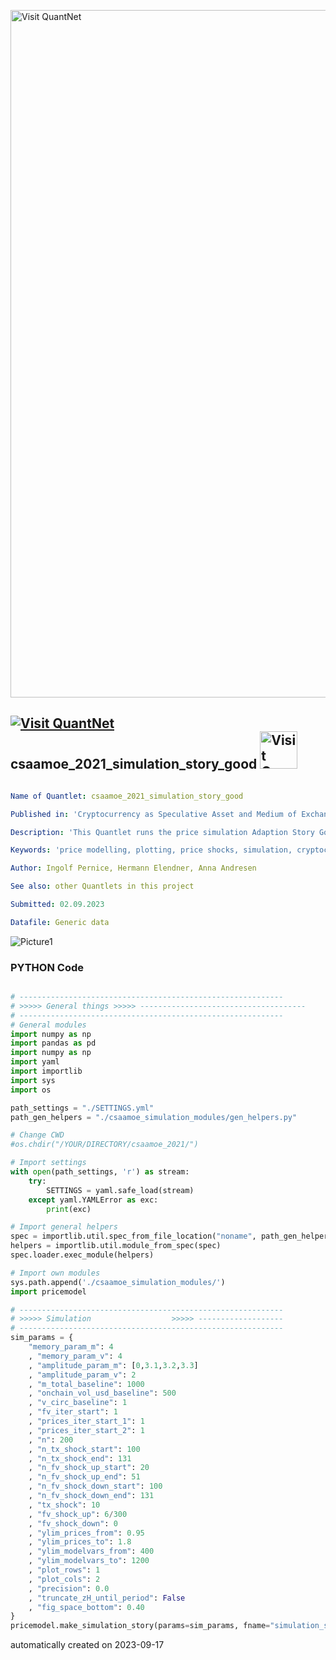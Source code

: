 [<img src="https://github.com/QuantLet/Styleguide-and-FAQ/blob/master/pictures/banner.png" width="1100" alt="Visit QuantNet">](http://quantlet.de/)

## [<img src="https://github.com/QuantLet/Styleguide-and-FAQ/blob/master/pictures/qloqo.png" alt="Visit QuantNet">](http://quantlet.de/) **csaamoe_2021_simulation_story_good** [<img src="https://github.com/QuantLet/Styleguide-and-FAQ/blob/master/pictures/QN2.png" width="60" alt="Visit QuantNet 2.0">](http://quantlet.de/)

```yaml

Name of Quantlet: csaamoe_2021_simulation_story_good

Published in: 'Cryptocurrency as Speculative Asset and Medium of Exchange (Pernice et al., 2021)'

Description: 'This Quantlet runs the price simulation Adaption Story Good described in the paper. Simulations are triggered with respect to shocks in the fundamental value. Additional simulations show the influence of the models parameters. To run this script, please clone the public repository from https://github.com/trudi-group/csaamoe_simulation_modules into the directory of this Quantlet.'

Keywords: 'price modelling, plotting, price shocks, simulation, cryptocurrency'

Author: Ingolf Pernice, Hermann Elendner, Anna Andresen

See also: other Quantlets in this project

Submitted: 02.09.2023

Datafile: Generic data

```

![Picture1](simulation_story_good.png)

### PYTHON Code
```python

# -----------------------------------------------------------
# >>>>> General things >>>>> -------------------------------------
# -----------------------------------------------------------
# General modules
import numpy as np
import pandas as pd
import numpy as np
import yaml
import importlib
import sys
import os

path_settings = "./SETTINGS.yml"
path_gen_helpers = "./csaamoe_simulation_modules/gen_helpers.py"

# Change CWD
#os.chdir("/YOUR/DIRECTORY/csaamoe_2021/")

# Import settings
with open(path_settings, 'r') as stream:
    try:
        SETTINGS = yaml.safe_load(stream)
    except yaml.YAMLError as exc:
        print(exc)

# Import general helpers
spec = importlib.util.spec_from_file_location("noname", path_gen_helpers)
helpers = importlib.util.module_from_spec(spec)
spec.loader.exec_module(helpers)

# Import own modules
sys.path.append('./csaamoe_simulation_modules/')
import pricemodel

# -----------------------------------------------------------
# >>>>> Simulation                  >>>>> -------------------
# -----------------------------------------------------------
sim_params = {
    "memory_param_m": 4
    , "memory_param_v": 4
    , "amplitude_param_m": [0,3.1,3.2,3.3]
    , "amplitude_param_v": 2
    , "m_total_baseline": 1000
    , "onchain_vol_usd_baseline": 500
    , "v_circ_baseline": 1
    , "fv_iter_start": 1
    , "prices_iter_start_1": 1
    , "prices_iter_start_2": 1
    , "n": 200
    , "n_tx_shock_start": 100
    , "n_tx_shock_end": 131
    , "n_fv_shock_up_start": 20
    , "n_fv_shock_up_end": 51
    , "n_fv_shock_down_start": 100
    , "n_fv_shock_down_end": 131
    , "tx_shock": 10
    , "fv_shock_up": 6/300
    , "fv_shock_down": 0
    , "ylim_prices_from": 0.95
    , "ylim_prices_to": 1.8
    , "ylim_modelvars_from": 400
    , "ylim_modelvars_to": 1200
    , "plot_rows": 1
    , "plot_cols": 2
    , "precision": 0.0
    , "truncate_zH_until_period": False
    , "fig_space_bottom": 0.40
}
pricemodel.make_simulation_story(params=sim_params, fname="simulation_story_good", path=SETTINGS["plotting"]["path"])

```

automatically created on 2023-09-17